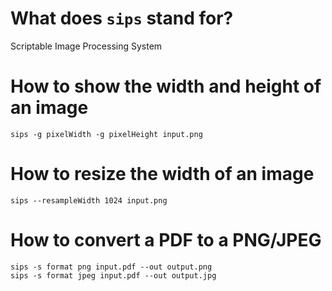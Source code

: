 # What does `sips` stand for?
Scriptable Image Processing System

# How to show the width and height of an image
```shell
sips -g pixelWidth -g pixelHeight input.png
```

# How to resize the width of an image
```shell
sips --resampleWidth 1024 input.png
```

# How to convert a PDF to a PNG/JPEG
```shell
sips -s format png input.pdf --out output.png
sips -s format jpeg input.pdf --out output.jpg
```
